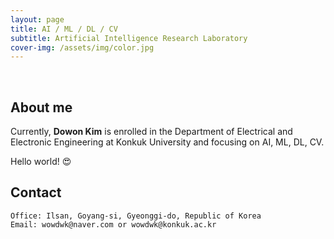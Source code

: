 ```yaml
---
layout: page
title: AI / ML / DL / CV
subtitle: Artificial Intelligence Research Laboratory
cover-img: /assets/img/color.jpg
---
```


<br/>

## About me

Currently, **Dowon Kim** is enrolled in the Department of Electrical and Electronic Engineering at Konkuk University and focusing on AI, ML, DL, CV.


Hello world! &#128525;

## Contact

```
Office: Ilsan, Goyang-si, Gyeonggi-do, Republic of Korea
Email: wowdwk@naver.com or wowdwk@konkuk.ac.kr
```
